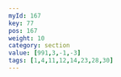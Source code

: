 ```yaml
---
myId: 167
key: 77
pos: 167
weight: 10
category: section
value: [991,3,-1,-3]
tags: [1,4,11,12,14,23,28,30]
---
```

